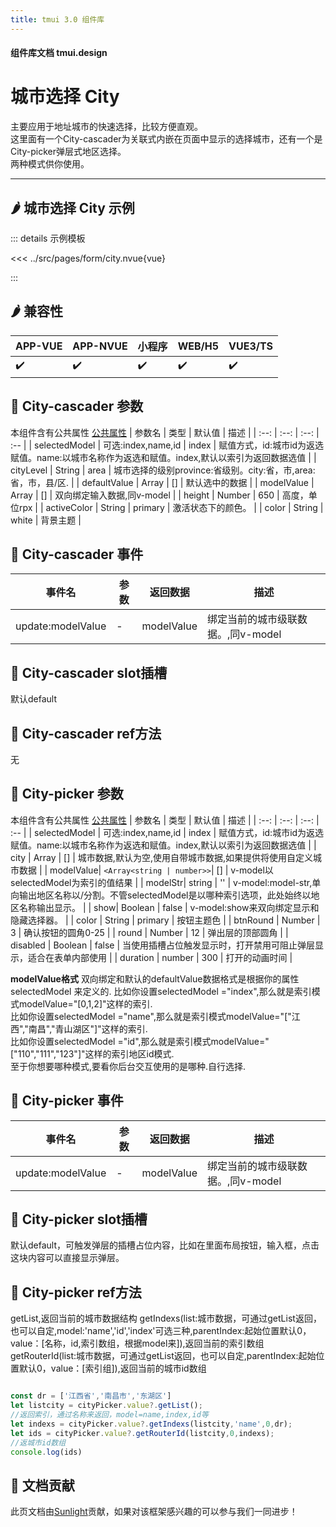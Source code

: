 ```yaml
---
title: tmui 3.0 组件库
---
```


<script setup>
import webview from '../components/mobileWebview.vue'
</script>

#### 组件库文档 tmui.design

# 城市选择 City
主要应用于地址城市的快速选择，比较方便直观。<br>
这里面有一个City-cascader为关联式内嵌在页面中显示的选择城市，还有一个是City-picker弹层式地区选择。<br>
两种模式供你使用。

---

## :hot_pepper: 城市选择 City 示例

<webview url="https://tmui.design/h5/#/pages/form/city"></webview>

::: details 示例模板

<<< ../src/pages/form/city.nvue{vue}

:::

## :hot_pepper: 兼容性

| APP-VUE | APP-NVUE | 小程序 | WEB/H5 | VUE3/TS |
| --- | --- | --- | --- | --- |
| :heavy_check_mark: | :heavy_check_mark: | :heavy_check_mark: | :heavy_check_mark: | :heavy_check_mark: |

## :seedling: City-cascader 参数
本组件含有公共属性 [公共属性](/spec/组件公共样式.html)
| 参数名 | 类型 | 默认值 | 描述 |
| :--: | :--: | :--: | :-- |
| selectedModel | 可选:index,name,id | index | 赋值方式，id:城市id为返选赋值。name:以城市名称作为返选和赋值。index,默认以索引为返回数据选值 |
| cityLevel | String | area | 城市选择的级别province:省级别。city:省，市,area:省，市，县/区. |
| defaultValue | Array | [] | 默认选中的数据 |
| modelValue | Array | [] | 双向绑定输入数据,同v-model |
| height | Number | 650 | 高度，单位rpx |
| activeColor | String | primary | 激活状态下的颜色。 |
| color | String | white | 背景主题 |

## :rose: City-cascader 事件
| 事件名 | 参数 | 返回数据 | 描述 |
| --- | --- | --- | --- |
| update:modelValue | - | modelValue | 绑定当前的城市级联数据。,同v-model |

## :corn: City-cascader slot插槽
默认default

## :green_salad: City-cascader ref方法
无

## :seedling: City-picker 参数
本组件含有公共属性 [公共属性](/spec/组件公共样式.html)
| 参数名 | 类型 | 默认值 | 描述 |
| :--: | :--: | :--: | :-- |
| selectedModel  | 可选:index,name,id | index | 赋值方式，id:城市id为返选赋值。name:以城市名称作为返选和赋值。index,默认以索引为返回数据选值 |
| city | Array | [] | 城市数据,默认为空,使用自带城市数据,如果提供将使用自定义城市数据 |
| modelValue| `<Array<string | number>>`| [] | v-model以selectedModel为索引的值结果 |
| modelStr| string | '' | v-model:model-str,单向输出地区名称以/分割。不管selectedModel是以哪种索引选项，此处始终以地区名称输出显示。 |
| show| Boolean | false | v-model:show来双向绑定显示和隐藏选择器。 |
| color | String | primary | 按钮主题色 |
| btnRound | Number | 3 | 确认按钮的圆角0-25 |
| round | Number | 12 | 弹出层的顶部圆角 |
| disabled | Boolean | false | 当使用插槽占位触发显示时，打开禁用可阻止弹层显示，适合在表单内部使用 |
| duration | number | 300 | 打开的动画时间 |


**modelValue格式**
双向绑定和默认的defaultValue数据格式是根据你的属性selectedModel 来定义的.
比如你设置selectedModel ="index",那么就是索引模式modelValue="[0,1,2]"这样的索引.<br>
比如你设置selectedModel ="name",那么就是索引模式modelValue="["江西","南昌","青山湖区"]"这样的索引.<br>
比如你设置selectedModel ="id",那么就是索引模式modelValue="["110","111","123"]"这样的索引地区id模式.<br>
至于你想要哪种模式,要看你后台交互使用的是哪种.自行选择.

## :rose: City-picker 事件
| 事件名 | 参数 | 返回数据 | 描述 |
| --- | --- | --- | --- |
| update:modelValue | - | modelValue | 绑定当前的城市级联数据。,同v-model |

## :corn: City-picker slot插槽

默认default，可触发弹层的插槽占位内容，比如在里面布局按钮，输入框，点击这块内容可以直接显示弹层。

## :green_salad: City-picker ref方法

getList,返回当前的城市数据结构
getIndexs(list:城市数据，可通过getList返回，也可以自定,model:'name','id','index'可选三种,parentIndex:起始位置默认0，value：[名称，id,索引数组，根据model来]),返回当前的索引数组
getRouterId(list:城市数据，可通过getList返回，也可以自定,parentIndex:起始位置默认0，value：[索引组]),返回当前的城市id数组

```ts

const dr = ['江西省','南昌市','东湖区']
let listcity = cityPicker.value?.getList();
//返回索引，通过名称来返回，model=name,index,id等
let indexs = cityPicker.value?.getIndexs(listcity,'name',0,dr);
let ids = cityPicker.value?.getRouterId(listcity,0,indexs);
//返城市id数组
console.log(ids)


```

## :couplekiss: 文档贡献
此页文档由[Sunlight](https://gitee.com/rzg)贡献，如果对该框架感兴趣的可以参与我们一同进步！
